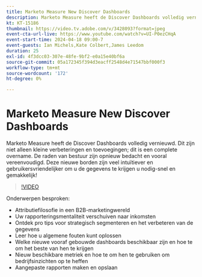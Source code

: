 ```yaml
---
title: Marketo Measure New Discover Dashboards
description: Marketo Measure heeft de Discover Dashboards volledig vernieuwd. Dit zijn niet alleen kleine verbeteringen en toevoegingen; dit is een complete overname. De raden van bestuur zijn opnieuw bedacht en vooral vereenvoudigd. Deze nieuwe borden zijn veel intuïtiever en gebruikersvriendelijker om u de gegevens te krijgen u nodig-snel en gemakkelijk hebt!
kt: KT-15186
thumbnail: https://video.tv.adobe.com/v/3428093?format=jpeg
event-cta-url-live: https://www.youtube.com/watch?v=UI-P0ezCHqA
event-start-time: 2024-04-18 09:00-7
event-guests: Ian Michels,Kate Colbert,James Leedom
duration: 25
exl-id: 4f3dcc03-307e-48fe-9bf2-e0a15e40bf6a
source-git-commit: 05a172345f394d3eacff2548d4e71547bbf000f3
workflow-type: tm+mt
source-wordcount: '172'
ht-degree: 0%

---
```


# Marketo Measure New Discover Dashboards

Marketo Measure heeft de Discover Dashboards volledig vernieuwd. Dit zijn niet alleen kleine verbeteringen en toevoegingen; dit is een complete overname. De raden van bestuur zijn opnieuw bedacht en vooral vereenvoudigd. Deze nieuwe borden zijn veel intuïtiever en gebruikersvriendelijker om u de gegevens te krijgen u nodig-snel en gemakkelijk!

>[!VIDEO](https://video.tv.adobe.com/v/3428093/?quality=12&learn=on)

Onderwerpen besproken:

* Attributiefilosofie in een B2B-marketingwereld
* Uw rapporteringsmentaliteit verschuiven naar inkomsten
* Ontdek pro tips voor strategisch segmenteren en het verbeteren van de gegevens
* Leer hoe u algemene fouten kunt oplossen
* Welke nieuwe vooraf gebouwde dashboards beschikbaar zijn en hoe te om het beste van hen te krijgen
* Nieuw beschikbare metriek en hoe te om hen te gebruiken om bedrijfsinzichten op te heffen
* Aangepaste rapporten maken en opslaan

